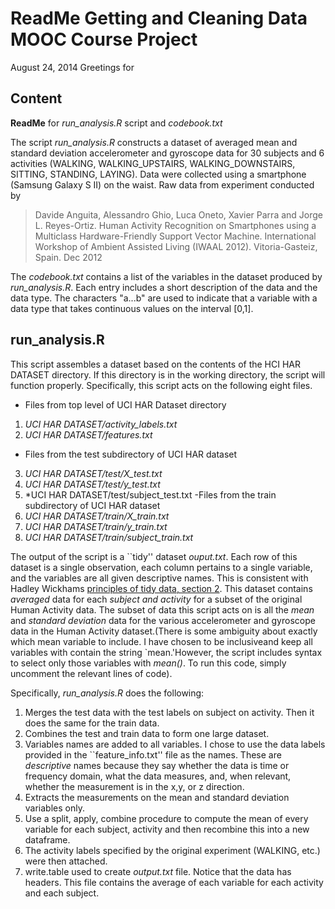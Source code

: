 ReadMe Getting and Cleaning Data MOOC Course Project
====================================================
August 24, 2014
Greetings for 

Content
-------

**ReadMe** for *run_analysis.R* script and *codebook.txt*

The script *run_analysis.R* constructs a dataset of averaged mean and standard deviation
accelerometer and gyroscope data for 30 subjects and 6 activities (WALKING, WALKING_UPSTAIRS, 
WALKING_DOWNSTAIRS, SITTING, STANDING, LAYING). Data were collected using a smartphone (Samsung 
Galaxy S II) on the waist. Raw data from experiment conducted by 

> Davide Anguita, Alessandro Ghio, Luca Oneto, Xavier Parra and Jorge L. Reyes-Ortiz. 
> Human Activity Recognition on Smartphones using a Multiclass Hardware-Friendly Support Vector Machine. 
> International Workshop of Ambient Assisted Living (IWAAL 2012). Vitoria-Gasteiz, Spain. Dec 2012

The *codebook.txt* contains a list of the variables in the dataset produced by *run_analysis.R*. 
Each entry includes a short description of the data and the data type. The characters "a...b" are used
to indicate that a variable with a data type that takes continuous values on the interval [0,1]. 

run_analysis.R
--------------

This script assembles a dataset based on the contents of the HCI HAR DATASET directory.
If this directory is in the working directory, the script will function properly.
Specifically, this script acts on the following eight files. 

- Files from top level of UCI HAR Dataset directory
1. *UCI HAR DATASET/activity_labels.txt* 
2. *UCI HAR DATASET/features.txt*
- Files from the test subdirectory of UCI HAR dataset
3. *UCI HAR DATASET/test/X_test.txt*
4. *UCI HAR DATASET/test/y_test.txt* 
5. *UCI HAR DATASET/test/subject_test.txt
-Files from the train subdirectory of UCI HAR dataset
6. *UCI HAR DATASET/train/X_train.txt* 
7. *UCI HAR DATASET/train/y_train.txt*
8. *UCI HAR DATASET/train/subject_train.txt*

The output of the script is a ``tidy'' dataset *ouput.txt*. Each row of this dataset is a single
observation, each column pertains to a single variable, and the variables are all given 
descriptive names. This is consistent with Hadley Wickhams [principles of tidy data, section 2](http://vita.had.co.nz/papers/tidy-data.pdf).
This dataset contains *averaged* data for each *subject and activity* for a subset of the original 
Human Activity data. The subset of data this script acts on is all the *mean* and *standard deviation* 
data for the various accelerometer and gyroscope data in the Human Activity dataset.(There is some 
ambiguity about exactly which mean variable to include. I have chosen to be inclusiveand keep all 
variables with contain the string `mean.'However, the script includes syntax to select only those 
variables with *mean()*. To run this code, simply uncomment the relevant lines of code). 

Specifically, *run_analysis.R* does the following:

1. Merges the test data with the test labels on subject on activity. Then it does the same for the train data.
2. Combines the test and train data to form one large dataset.
3. Variables names are added to all variables. 
I chose to use the data labels provided in the ``feature_info.txt'' file as the names. 
These are *descriptive* names because they say whether the data is time or frequency domain, what the data 
measures, and, when relevant, whether the measurement is in the x,y, or z direction. 
4. Extracts the measurements on the mean and standard deviation variables only.
5. Use a split, apply, combine procedure to compute the mean of every variable for each subject, activity 
and then recombine this into a new dataframe.
6. The activity labels specified by the original experiment (WALKING, etc.) were then attached.
7. write.table used to create *output.txt* file. Notice that the data has headers. This file contains
the average of each variable for each activity and each subject. 


